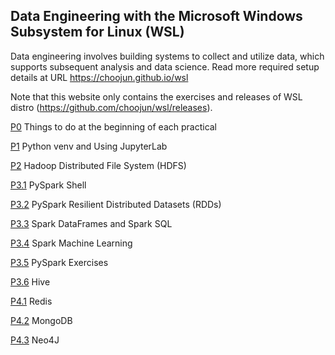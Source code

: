 ## Data Engineering with the Microsoft Windows Subsystem for Linux (WSL)

Data engineering involves building systems to collect and utilize data, which supports subsequent analysis and data science. Read more required setup details at URL https://choojun.github.io/wsl 

Note that this website only contains the exercises and releases of WSL distro (https://github.com/choojun/wsl/releases).

[P0](https://github.com/choojun/wsl/blob/main/P0.md) Things to do at the beginning of each practical

[P1](https://github.com/choojun/wsl/blob/main/P1.md) Python venv and Using JupyterLab

[P2](https://github.com/choojun/wsl/blob/main/P2.md) Hadoop Distributed File System (HDFS)

[P3.1](https://github.com/choojun/wsl/blob/main/P3.1.md) PySpark Shell

[P3.2](https://github.com/choojun/wsl/blob/main/P3.2.md) PySpark Resilient Distributed Datasets (RDDs)

[P3.3](https://github.com/choojun/wsl/blob/main/P3.3.md) Spark DataFrames and Spark SQL

[P3.4](https://github.com/choojun/wsl/blob/main/P3.4.md) Spark Machine Learning

[P3.5](https://github.com/choojun/wsl/blob/main/P3.5.md) PySpark Exercises

[P3.6](https://github.com/choojun/wsl/blob/main/P3.6.md) Hive

[P4.1](https://github.com/choojun/wsl/blob/main/P4.1.md) Redis

[P4.2](https://github.com/choojun/wsl/blob/main/P4.2.md) MongoDB

[P4.3](https://github.com/choojun/wsl/blob/main/P4.3.md) Neo4J
